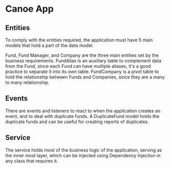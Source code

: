 # Canoe App

## Entities

To comply with the entities required, the application must have 5 main models that hold a part of the data model.

Fund, Fund Manager, and Company are the three main entities set by the business requirements. FundAlias is an auxiliary table to complement data from the Fund, since each Fund can have multiple aliases, it's a good practice to separate it into its own table.
FundCompany is a pivot table to hold the relationship between Funds and Companies, since they are a many to many relationship.

## Events

There are events and listeners to react to when the application creates an event, and to deal with duplicate funds. A DuplicateFund model holds the duplicate funds and can be useful for creating reports of duplicates.

## Service

The service holds most of the business logic of the application, serving as the inner most layer, which can be injected using Dependency Injection in any class that requires it.